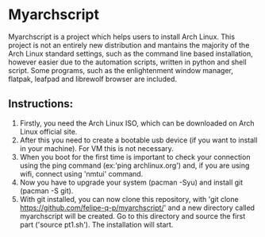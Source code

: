 # Myarchscript
Myarchscript is a project which helps users to install Arch Linux. This project is not an entirely new distribution and mantains the majority of the Arch Linux standard settings, such as the command line based installation, however easier due to the automation scripts, written in python and shell script. Some programs, such as the enlightenment window manager, flatpak, leafpad and librewolf browser are included.
## Instructions:
1. Firstly, you need the Arch Linux ISO, which can be downloaded on Arch Linux official site.
2. After this you need to create a bootable usb device (if you want to install in your machine). For VM this is not necessary.
3. When you boot for the first time is important to check your connection using the ping command (ex:'ping archlinux.org') and, if you are using wifi, connect using 'nmtui' command.
4. Now you have to upgrade your system (pacman -Syu) and install git (pacman -S git).
5. With git installed, you can now clone this repository, with 'git clone https://github.com/felipe-q-p/myarchscript/' and a new directory called myarchscript will be created. Go to this directory and source the first part ('source pt1.sh'). The installation will start.
